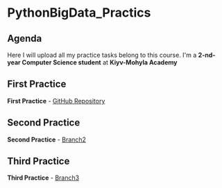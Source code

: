 # PythonBigData_Practics

## Agenda
Here I will upload all my practice tasks belong to this course.
I'm a **2-nd-year Computer Science student** at **Kiyv-Mohyla Academy**

## First Practice
**First Practice** - [GitHub Repository](https://github.com/nikitakost/PythonProject1)

## Second Practice
**Second Practice** - [Branch2](https://github.com/nikitakost/PythonBigData_Practics/tree/Practice_2)

## Third Practice
**Third Practice** - [Branch3](https://github.com/nikitakost/PythonBigData_Practics/blob/Practice_3/python_practice_3.ipynb)

